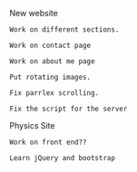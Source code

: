 New website

    Work on different sections. 
    
    Work on contact page
    
    Work on about me page
    
    Put rotating images.
    
    Fix parrlex scrolling.
    
    Fix the script for the server
    
Physics Site
    
    Work on front end??
    
    Learn jQuery and bootstrap
    
